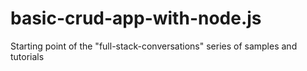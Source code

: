 # basic-crud-app-with-node.js
Starting point of the "full-stack-conversations" series of samples and tutorials
